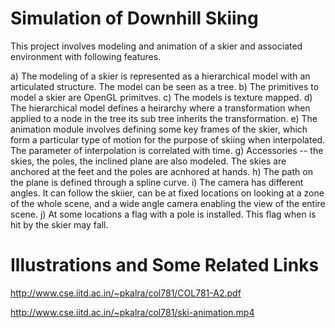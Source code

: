 # Simulation of Downhill Skiing
This project involves modeling and animation of a skier and associated environment with following features.

a) The modeling of a skier is represented as a hierarchical model with an articulated structure. The model can be seen as a tree.
b) The primitives to model a skier are OpenGL primitves.
c) The models is texture mapped.
d) The hierarchical model defines a heirarchy where a transformation when applied to a node in the tree its sub tree inherits the transformation.
e) The animation module involves defining some key frames of the skier, which form a particular type of motion for the purpose of skiing when interpolated. The parameter of interpolation is correlated with time.
g) Accessories -- the skies, the poles, the inclined plane are also modeled. The skies are anchored at the feet and the poles are acnhored at hands.
h) The path on the plane is defined through a spline curve.
i) The camera has different angles. It can follow the skiier, can be at fixed locations on looking at a zone of the whole scene, and a wide angle camera enabling the view of the entire scene.
j) At some locations a flag with a pole is installed. This flag when is hit by the skier may fall.

# Illustrations and Some Related Links

http://www.cse.iitd.ac.in/~pkalra/col781/COL781-A2.pdf

http://www.cse.iitd.ac.in/~pkalra/col781/ski-animation.mp4
